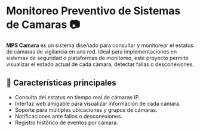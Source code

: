 # Monitoreo Preventivo de Sistemas de Camaras 📷

**MPS Camara** es un sistema diseñado para consultar y monitorear el estatus de cámaras de vigilancia en una red. Ideal para implementaciones en sistemas de seguridad o plataformas de monitoreo, este proyecto permite visualizar el estado actual de cada cámara, detectar fallas o desconexiones.

## 🚀 Características principales

- Consulta del estatus en tiempo real de cámaras IP.
- Interfaz web amigable para visualizar información de cada cámara.
- Soporte para múltiples ubicaciones y grupos de cámaras.
- Notificaciones ante fallos o desconexiones.
- Registro histórico de eventos por cámara.
